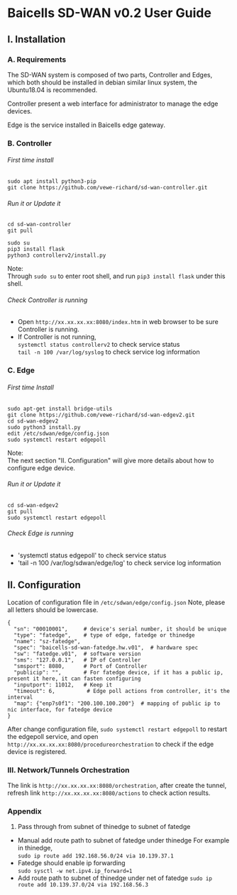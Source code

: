 # Baicells SD-WAN v0.2 User Guide  
  
## I. Installation  

### A. Requirements
The SD-WAN system is composed of two parts, Controller and Edges, which both should be installed in 
debian similar linux system, the Ubuntu18.04 is recommended.  

Controller present a web interface for administrator to manage the edge devices.  

Edge is the service installed in Baicells edge gateway.

### B. Controller
###### First time install
```
sudo apt install python3-pip
git clone https://github.com/vewe-richard/sd-wan-controller.git
```

###### Run it or Update it
```
cd sd-wan-controller
git pull

sudo su
pip3 install flask
python3 controllerv2/install.py
```
Note:  
Through `sudo su` to enter root shell, and run `pip3 install flask` under this shell.

###### Check Controller is running
*  Open `http://xx.xx.xx.xx:8080/index.htm` in web browser to be sure Controller is running.
*  If Controller is not running,   
   `systemctl status controllerv2` to check service status   
   `tail -n 100 /var/log/syslog` to check service log information

### C. Edge  
###### First time Install
```
sudo apt-get install bridge-utils
git clone https://github.com/vewe-richard/sd-wan-edgev2.git
cd sd-wan-edgev2
sudo python3 install.py
edit /etc/sdwan/edge/config.json
sudo systemctl restart edgepoll
```
Note:  
The next section "II. Configuration" will give more details about how to configure edge device.

###### Run it or Update it
```
cd sd-wan-edgev2
git pull
sudo systemctl restart edgepoll
```

###### Check Edge is running
*  'systemctl status edgepoll' to check service status
*  'tail -n 100 /var/log/sdwan/edge/log' to check service log information

## II. Configuration
Location of configuration file in `/etc/sdwan/edge/config.json`
Note, please all letters should be lowercase.

```
{
  "sn": "00010001",     # device's serial number, it should be unique
  "type": "fatedge",    # type of edge, fatedge or thinedge
  "name": "sz-fatedge",
  "spec": "baicells-sd-wan-fatedge.hw.v01",  # hardware spec
  "sw": "fatedge.v01",  # software version
  "sms": "127.0.0.1",   # IP of Controller
  "smsport": 8080,      # Port of Controller
  "publicip": "",       # For fatedge device, if it has a public ip, present it here, it can fasten configuring
  "inputport": 11012,   # Keep it
  "timeout": 6,          # Edge poll actions from controller, it's the interval
  "map": {"enp7s0f1": "200.100.100.200"}  # mapping of public ip to nic interface, for fatedge device
}
```

After change configuration file,  `sudo systemctl restart edgepoll` to restart the edgepoll service,
and open `http://xx.xx.xx.xx:8080/procedureorchestration` to check if the edge device is registered.


### III. Network/Tunnels Orchestration
The link is `http://xx.xx.xx.xx:8080/orchestration`, after create the tunnel, refresh link 
`http://xx.xx.xx.xx:8080/actions` to check action results.


### Appendix
1. Pass through from subnet of thinedge to subnet of fatedge   
*  Manual add route path to subnet of fatedge under thinedge
   For example in thinedge,  
   `sudo ip route add 192.168.56.0/24 via 10.139.37.1`
*  Fatedge should enable ip forwarding   
   `sudo sysctl -w net.ipv4.ip_forward=1`  
*  Add route path to subnet of thinedge under net of fatedge
    `sudo ip route add 10.139.37.0/24 via 192.168.56.3`












 